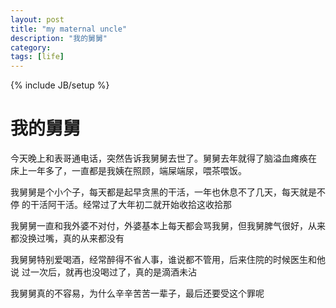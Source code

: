 ```yaml
---
layout: post
title: "my maternal uncle"
description: "我的舅舅"
category: 
tags: [life]
---
```

{% include JB/setup %}

我的舅舅
======================

今天晚上和表哥通电话，突然告诉我舅舅去世了。舅舅去年就得了脑溢血瘫痪在
床上一年多了，一直都是我姨在照顾，端屎端尿，喂茶喂饭。

我舅舅是个小个子，每天都是起早贪黑的干活，一年也休息不了几天，每天就是不停
的干活阿干活。经常过了大年初二就开始收拾这收拾那

我舅舅一直和我外婆不对付，外婆基本上每天都会骂我舅，但我舅脾气很好，从来
都没换过嘴，真的从来都没有

我舅舅特别爱喝酒，经常醉得不省人事，谁说都不管用，后来住院的时候医生和他说
过一次后，就再也没喝过了，真的是滴酒未沾

我舅舅真的不容易，为什么辛辛苦苦一辈子，最后还要受这个罪呢
